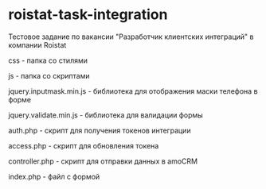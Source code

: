 # roistat-task-integration
Тестовое задание по вакансии "Разработчик клиентских интеграций" в компании Roistat

css - папка со стилями

js - папка со скриптами

jquery.inputmask.min.js - библиотека для отображения маски телефона в форме

jquery.validate.min.js - библиотека для валидации формы

auth.php - скрипт для получения токенов интеграции

access.php - скрипт для обновления токена

controller.php - скрипт для отправки данных в amoCRM

index.php - файл с формой

